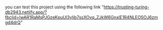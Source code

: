 you can test  this project using the following link "https://trusting-turing-db2943.netlify.app/?fbclid=IwAR1RaMsPJGzeKpuUl3ylib7ssXOvq_ZJkW6GnxlE1R4NLEO5OJ6zmgd4drQ"
